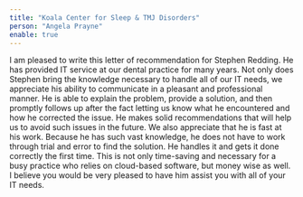 ```yaml
---
title: "Koala Center for Sleep & TMJ Disorders"
person: "Angela Prayne"
enable: true
---
```

I am pleased to write this letter of recommendation for Stephen Redding. He has provided IT service at our dental practice for many years. Not only does Stephen bring the knowledge necessary to handle all of our IT needs, we appreciate his ability to communicate in a pleasant and professional manner. He is able to explain the problem, provide a solution, and then promptly follows up after the fact letting us know what he encountered and how he corrected the issue. He makes solid recommendations that will help us to avoid such issues in the future. We also appreciate that he is fast at his work. Because he has such vast knowledge, he does not have to work through trial and error to find the solution. He handles it and gets it done correctly the first time. This is not only time-saving and necessary for a busy practice who relies on cloud-based software, but money wise as well. I believe you would be very pleased to have him assist you with all of your IT needs.